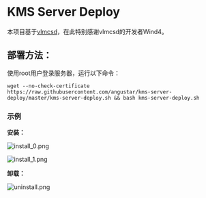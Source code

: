 # KMS Server Deploy

本项目基于[vlmcsd](https://github.com/Wind4/vlmcsd)，在此特别感谢vlmcsd的开发者Wind4。

## 部署方法：

使用root用户登录服务器，运行以下命令：

```shell
wget --no-check-certificate https://raw.githubusercontent.com/angustar/kms-server-deploy/master/kms-server-deploy.sh && bash kms-server-deploy.sh
```

### 示例

**安装：**

![install_0.png](./image/install_0.png)

![install_1.png](./image/install_1.png)



**卸载：**

![uninstall.png](./image/uninstall.png)
